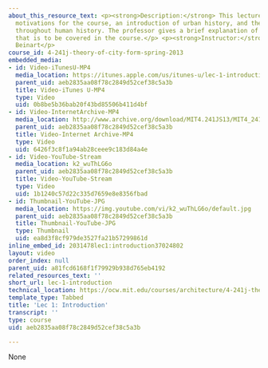 ```yaml
---
about_this_resource_text: <p><strong>Description:</strong> This lecture covers the
  motivations for the course, an introduction of urban history, and the role of cities
  throughout human history. The professor gives a brief explanation of each topic
  that is to be covered in the course.</p> <p><strong>Instructor:</strong> Julian
  Beinart</p>
course_id: 4-241j-theory-of-city-form-spring-2013
embedded_media:
- id: Video-iTunesU-MP4
  media_location: https://itunes.apple.com/us/itunes-u/lec-1-introduction/id726270813?i=169192931
  parent_uid: aeb2835aa08f78c2849d52cef38c5a3b
  title: Video-iTunes U-MP4
  type: Video
  uid: 0b8be5b36bab20f43bd85506b411d4bf
- id: Video-InternetArchive-MP4
  media_location: http://www.archive.org/download/MIT4.241JS13/MIT4_241JS13_lec01_300k.mp4
  parent_uid: aeb2835aa08f78c2849d52cef38c5a3b
  title: Video-Internet Archive-MP4
  type: Video
  uid: 6426f3c8f1a94ab28ceee9c183d84a4e
- id: Video-YouTube-Stream
  media_location: k2_wuThLG6o
  parent_uid: aeb2835aa08f78c2849d52cef38c5a3b
  title: Video-YouTube-Stream
  type: Video
  uid: 1b1240c57d22c335d7659e8e8356fbad
- id: Thumbnail-YouTube-JPG
  media_location: https://img.youtube.com/vi/k2_wuThLG6o/default.jpg
  parent_uid: aeb2835aa08f78c2849d52cef38c5a3b
  title: Thumbnail-YouTube-JPG
  type: Thumbnail
  uid: ea8d3f8cf979de3527fa21b57299861d
inline_embed_id: 2031478lec1:introduction37024802
layout: video
order_index: null
parent_uid: a81fcd6168f1f79929b938d765eb4192
related_resources_text: ''
short_url: lec-1-introduction
technical_location: https://ocw.mit.edu/courses/architecture/4-241j-theory-of-city-form-spring-2013/video-lectures/lec-1-introduction
template_type: Tabbed
title: 'Lec 1: Introduction'
transcript: ''
type: course
uid: aeb2835aa08f78c2849d52cef38c5a3b

---
```

None